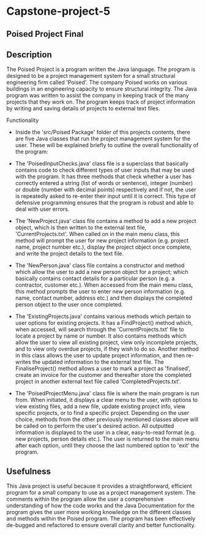 # Capstone-project-5
## Poised Project Final
## Description

The Poised Project is a program written the Java language. The program is designed to be a project management system for a small structural engineering firm called 'Poised'. The company Poised works on various buildings in an engineering capacity to ensure structural integrity. The Java program was written to assist the company in keeping track of the many projects that they work on. The program keeps track of project information by writing and saving details of projects to external text files.

Functionality
* Inside the 'src/Poised Package' folder of this projects contents, there are five Java classes that run the project management system for the user. These will be explained briefly to outline the overall functionality of the program:

* The 'PoisedInputChecks.java' class file is a superclass that basically contains code to check different types of user inputs that may be used with the program. It has three methods that check whether a user has correctly entered a string (list of words or sentence), integer (number) or double (number with decimal points) respectively and if not, the user is repeatedly asked to re-enter their input until it is correct. This type of defensive programming ensures that the program is robust and able to deal with user errors.
* The 'NewProject.java' class file contains a method to add a new project object, which is then written to the external text file, 'CurrentProjects.txt'. When called on in the main menu class, this method will prompt the user for new project information (e.g. project name, project number etc.), display the project object once complete, and write the project details to the text file.

* The 'NewPerson.java' class file contains a constructor and method which allow the user to add a new person object for a project; which basically contains contact details for a particular person (e.g. a contractor, customer etc.). When accessed from the main menu class, this method prompts the user to enter new person information (e.g. name, contact number, address etc.) and then displays the completed person object to the user once completed.

* The 'ExistingProjects.java' contains various methods which pertain to user options for existing projects. It has a FindProject() method which, when accessed, will search through the 'CurrentProjects.txt' file to locate a project by name or number. It also contains methods which allow the user to view all existing project, view only incomplete projects, and to view only overdue projects, if they wish to do so. Another method in this class allows the user to update project information, and then re-writes the updated information to the external text file. The FinaliseProject() method allows a user to mark a project as 'finalised', create an invoice for the customer and thereafter store the completed project in another external text file called 'CompletedProjects.txt'.

* The 'PoisedProjectMenu.java' class file is where the main program is run from. When initiated, it displays a clear menu to the user, with options to view existing files, add a new file, update existing project info, view specific projects, or to find a specific project. Depending on the user choice, methods from the other previously mentioned classes above will be called on to perform the user's desired action. All outputted information is displayed to the user in a clear, easy-to-read format (e.g. new projects, person details etc.). The user is returned to the main menu after each option, until they choose the last numbered option to 'exit' the program.

## Usefulness
This Java project is useful because it provides a straightforward, efficient program for a small company to use as a project management system. The comments within the program allow the user a comprehensive understanding of how the code works and the Java Documentation for the program gives the user more working knowledge on the different classes and methods within the Poised program. The program has been effectively de-bugged and refactored to ensure overall clarity and better functionality.
